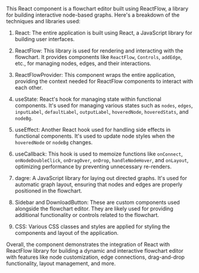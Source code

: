 This React component is a flowchart editor built using ReactFlow, a library for building interactive node-based graphs. Here's a breakdown of the techniques and libraries used:

1. React: The entire application is built using React, a JavaScript library for building user interfaces.

2. ReactFlow: This library is used for rendering and interacting with the flowchart. It provides components like `ReactFlow`, `Controls`, `addEdge`, etc., for managing nodes, edges, and their interactions.

3. ReactFlowProvider: This component wraps the entire application, providing the context needed for ReactFlow components to interact with each other.

4. useState: React's hook for managing state within functional components. It's used for managing various states such as `nodes`, `edges`, `inputLabel`, `defaultLabel`, `outputLabel`, `hoveredNode`, `hoveredStats`, and `nodeBg`.

5. useEffect: Another React hook used for handling side effects in functional components. It's used to update node styles when the `hoveredNode` or `nodeBg` changes.

6. useCallback: This hook is used to memoize functions like `onConnect`, `onNodeDoubleClick`, `onDragOver`, `onDrop`, `handleNodeHover`, and `onLayout`, optimizing performance by preventing unnecessary re-renders.

7. dagre: A JavaScript library for laying out directed graphs. It's used for automatic graph layout, ensuring that nodes and edges are properly positioned in the flowchart.

8. Sidebar and DownloadButton: These are custom components used alongside the flowchart editor. They are likely used for providing additional functionality or controls related to the flowchart.

9. CSS: Various CSS classes and styles are applied for styling the components and layout of the application.

Overall, the component demonstrates the integration of React with ReactFlow library for building a dynamic and interactive flowchart editor with features like node customization, edge connections, drag-and-drop functionality, layout management, and more.
